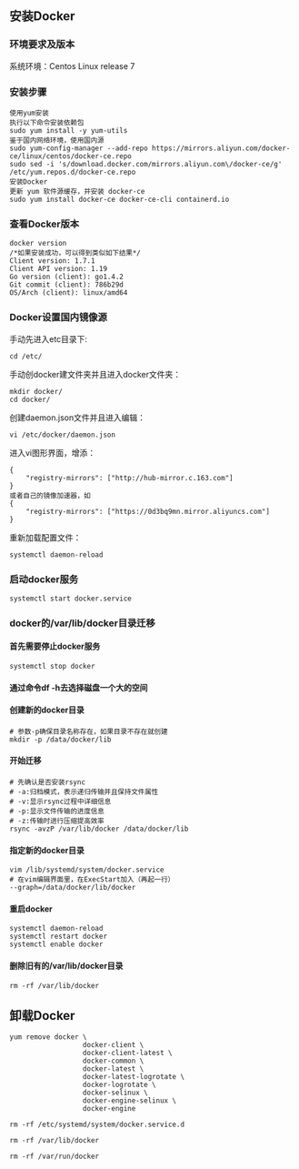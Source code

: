 ## 安装Docker

### 环境要求及版本

系统环境：Centos Linux release 7

### 安装步骤

```text
使用yum安装
执行以下命令安装依赖包
sudo yum install -y yum-utils
鉴于国内网络环境，使用国内源
sudo yum-config-manager --add-repo https://mirrors.aliyun.com/docker-ce/linux/centos/docker-ce.repo
sudo sed -i 's/download.docker.com/mirrors.aliyun.com\/docker-ce/g' /etc/yum.repos.d/docker-ce.repo
安装Docker
更新 yum 软件源缓存，并安装 docker-ce
sudo yum install docker-ce docker-ce-cli containerd.io
```

### 查看Docker版本

```text
docker version
/*如果安装成功，可以得到类似如下结果*/
Client version: 1.7.1
Client API version: 1.19
Go version (client): go1.4.2
Git commit (client): 786b29d
OS/Arch (client): linux/amd64
```

### Docker设置国内镜像源

手动先进入etc目录下:

```text
cd /etc/
```

手动创docker建文件夹并且进入docker文件夹：

```text
mkdir docker/
cd docker/
```

创建daemon.json文件并且进入编辑：

```text
vi /etc/docker/daemon.json
```

进入vi图形界面，增添：

```text
{
    "registry-mirrors": ["http://hub-mirror.c.163.com"]
}
或者自己的镜像加速器，如
{
    "registry-mirrors": ["https://0d3bq9mn.mirror.aliyuncs.com"]
}
```

重新加载配置文件：

```text
systemctl daemon-reload
```

### 启动docker服务

```text
systemctl start docker.service
```

### docker的/var/lib/docker目录迁移

#### 首先需要停止docker服务

```text
systemctl stop docker
```

#### 通过命令df -h去选择磁盘一个大的空间

#### 创建新的docker目录

```text
# 参数-p确保目录名称存在，如果目录不存在就创建
mkdir -p /data/docker/lib
```

#### 开始迁移

```text
# 先确认是否安装rsync
# -a:归档模式，表示递归传输并且保持文件属性
# -v:显示rsync过程中详细信息
# -p:显示文件传输的进度信息
# -z:传输时进行压缩提高效率
rsync -avzP /var/lib/docker /data/docker/lib
```

#### 指定新的docker目录

```text
vim /lib/systemd/system/docker.service
# 在vim编辑界面里，在ExecStart加入（再起一行）
--graph=/data/docker/lib/docker 
```

#### 重启docker

```text
systemctl daemon-reload
systemctl restart docker
systemctl enable docker
```

#### 删除旧有的/var/lib/docker目录

```text
rm -rf /var/lib/docker
```

## 卸载Docker

```text
yum remove docker \
                  docker-client \
                  docker-client-latest \
                  docker-common \
                  docker-latest \
                  docker-latest-logrotate \
                  docker-logrotate \
                  docker-selinux \
                  docker-engine-selinux \
                  docker-engine

rm -rf /etc/systemd/system/docker.service.d

rm -rf /var/lib/docker

rm -rf /var/run/docker
```